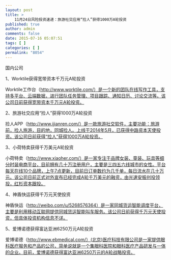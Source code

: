 ```yaml
---
layout: post
title: >
    11月24日风险投资速递：旅游社交应用“捡人”获得1000万A轮投资
published: true
author: admin
comments: false
date: 2015-07-16 05:07:51
tags: [ ]
categories: [ ]
permalink: "8054"
---
```



国内公司

1、Worktile获得宽带资本千万元A轮投资

Worktile工作台（http://www.worktile.com/）是一个新的团队在线写作工具，支持多平台、云端数据，进行团队任务管理、项目跟踪、通知日历、讨论交流等。该公司日前获得宽带资本千万元A轮投资。

2、旅游社交应用“捡人”获得1000万A轮投资

捡人APP（http://www.ijianren.com/）是一款旅游社交软件，主要功能：旅游前，捡人旅游，目的地，同城捡人。上线于2014年5月，已获得中路资本天使投资。该公司日前获得“捡人”获得1000万A轮投资。

3、小荷特卖获得千万美元A轮投资

小荷特卖（http://www.xiaoher.com/）是一家专注于品牌女装、童装、玩具等细分时装电商平台，目前拥有几十万注册用户，主要是三四五六线城市的女性。平台每天在线10个品牌，上午7点更新，目前日订单数约为几千单，每日流水在几十万元。该公司日前正式对外宣布已经完成A轮千万美元的融资，由光速安振创投领投，红杉资本跟投。

4、神盾快运获得千万元天使投资

神盾快运（http://weibo.com/u/5268576364）是一家同城货运智能调度平台，主要是利用移动互联网提供同城货运智能叫车服务。该公司日前获得千万元天使投资，但具体投资机构信息不详。

5、爱博诺德获得富达亚洲6250万元A轮投资

爱博诺德（http://www.ebmedical.com/）(北京)医疗科技有限公司是一家提供眼科医疗服务和产品的公司，简单说就是一个集眼科医院和眼科医疗产品研发与一体的企业。目前，爱博诺德获得富达亚洲6250万元的A轮战略投资。